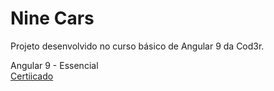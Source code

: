 # Nine Cars
Projeto desenvolvido no curso básico de Angular 9 da Cod3r.

Angular 9 - Essencial  
[Certiicado](https://www.credential.net/aac88bc7-5e28-47f8-b95a-a5fcbff526d2#gs.dn9sxb)
